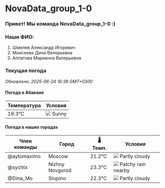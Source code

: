 # NovaData_group_1-0
### Привет! Мы команда NovaData_group_1-0 :)

### Наши ФИО:
1. Шмелев Александр Игоревич
2. Моисеева Дина Валерьевна
3. Алпатова Марианна Валерьевна

### Текущая погода
<!-- WEATHER:START -->
_Обновлено: 2025-06-24 16:38 GMT+0300_

#### Погода в Абакане

| Температура | Условия |
|-------------|----------|
| 19.3°C     | ![](https://cdn.weatherapi.com/weather/64x64/day/113.png) Sunny |

#### Погода в наших городах

| Член команды  | Город               | 🌡️ Темп.  | Условия          |
|---------------|---------------------|-----------|--------------------|
| @aytomaximo    | Moscow              |   21.2°C | ![](https://cdn.weatherapi.com/weather/64x64/day/116.png) Partly cloudy |
| @sychtx        | Nizhny Novgorod     |   23.3°C | ![](https://cdn.weatherapi.com/weather/64x64/day/176.png) Patchy rain nearby |
| @Dina_Mo       | Stupino             |   22.3°C | ![](https://cdn.weatherapi.com/weather/64x64/day/116.png) Partly cloudy |

<!-- WEATHER:END -->
